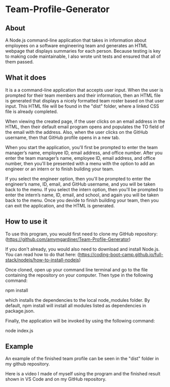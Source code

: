 # Team-Profile-Generator

## About

A Node.js command-line application that takes in information about employees on a software engineering team and generates an HTML webpage that displays summaries for each person. Because testing is key to making code maintainable, I also wrote unit tests and ensured that all of them passed.

## What it does

It is a a command-line application that accepts user input. When the user is prompted for their team members and their information, then an HTML file is generated that displays a nicely formatted team roster based on that user input. This HTML file will be found in the "dist" folder, where a linked CSS file is already completed.

When viewing the created page, if the user clicks on an email address in the HTML, then their default email program opens and populates the TO field of the email with the address. Also, when the user clicks on the GitHub username, then that GitHub profile opens in a new tab.

When you start the application, you'll first be prompted to enter the team manager’s name, employee ID, email address, and office number. After you enter the team manager’s name, employee ID, email address, and office number, then you'll be presented with a menu with the option to add an engineer or an intern or to finish building your team.

If you select the engineer option, then you'll be prompted to enter the engineer’s name, ID, email, and GitHub username, and you will be taken back to the menu. If you select the intern option, then you'll be prompted to enter the intern’s name, ID, email, and school, and again you will be taken back to the menu. Once you devide to finish building your team, then you can exit the application, and the HTML is generated.

## How to use it

To use this program, you would first need to clone my GitHub repository:
(https://github.com/amymgardiner/Team-Profile-Generator)

If you don't already, you would also need to download and install Node.js. You can read how to do that here:
(https://coding-boot-camp.github.io/full-stack/nodejs/how-to-install-nodejs)

Once cloned, open up your command line terminal and go to the file containing the repository on your computer. Then type in the following command:

npm install

which installs the dependencies to the local node_modules folder. By default, npm install will install all modules listed as dependencies in package.json.

Finally, the application will be invoked by using the following command:

node index.js

## Example

An example of the finished team profile can be seen in the "dist" folder in my github repository.

Here is a video I made of myself using the program and the finished result shown in VS Code and on my GitHub repository.

